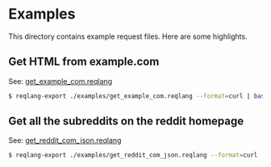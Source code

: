 # Examples

This directory contains example request files. Here are some highlights.

## Get HTML from example.com

See: [get_example_com.reqlang](./get_example_com.reqlang)

```bash
$ reqlang-export ./examples/get_example_com.reqlang --format=curl | bash
```

## Get all the subreddits on the reddit homepage

See: [get_reddit_com_json.reqlang](./get_reddit_com_json.reqlang)

```bash
$ reqlang-export ./examples/get_reddit_com_json.reqlang --format=curl | bash | jq '.["data"]["children"][]["data"]["subreddit"]
```
